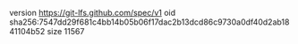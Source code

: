 version https://git-lfs.github.com/spec/v1
oid sha256:7547dd29f681c4bb14b05b06f17dac2b13dcd86c9730a0df40d2ab1841104b52
size 11567
